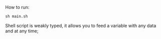How to run:
```
sh main.sh
```

Shell script is weakly typed, it allows you to feed a variable with any data and at any time;
